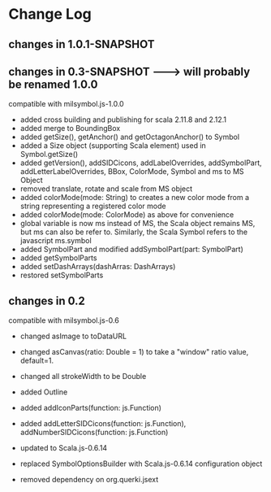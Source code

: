 Change Log
==========

## changes in 1.0.1-SNAPSHOT  



## changes in 0.3-SNAPSHOT  ---> will probably be renamed 1.0.0
compatible with milsymbol.js-1.0.0

* added cross building and publishing for scala 2.11.8 and 2.12.1
* added merge to BoundingBox
* added getSize(), getAnchor() and getOctagonAnchor() to Symbol
* added a Size object (supporting Scala element) used in Symbol.getSize()
* added getVersion(), addSIDCicons, addLabelOverrides, addSymbolPart, addLetterLabelOverrides,
BBox, ColorMode, Symbol and ms to MS Object
* removed translate, rotate and scale from MS object
* added colorMode(mode: String) to creates a new color mode from a string representing a registered color mode 
* added colorMode(mode: ColorMode) as above for convenience
* global variable is now ms instead of MS, the Scala object remains MS, 
  but ms can also be refer to. Similarly, the Scala Symbol refers to the javascript ms.symbol 
* added SymbolPart and modified addSymbolPart(part: SymbolPart)
* added getSymbolParts
* added setDashArrays(dashArras: DashArrays)
* restored setSymbolParts

## changes in 0.2
compatible with milsymbol.js-0.6

* changed asImage to toDataURL
* changed asCanvas(ratio: Double = 1) to take a "window" ratio value, default=1.
* changed all strokeWidth to be Double
* added Outline 
* added addIconParts(function: js.Function)
* added addLetterSIDCicons(function: js.Function), addNumberSIDCicons(function: js.Function)

* updated to Scala.js-0.6.14
* replaced SymbolOptionsBuilder with Scala.js-0.6.14 configuration object
* removed dependency on org.querki.jsext 